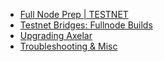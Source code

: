- [Full Node Prep | TESTNET](<Full Node Prep _ TESTNET 7ddef86d.md>)
- [Testnet Bridges: Fullnode Builds](<Testnet Bridges_ Fullnode Builds 5a3ef373.md>)
- [Upgrading Axelar](<Upgrading Axelar 8b6abe1b.md>)
- [Troubleshooting & Misc](<Troubleshooting & Misc a35c6f22.md>)

